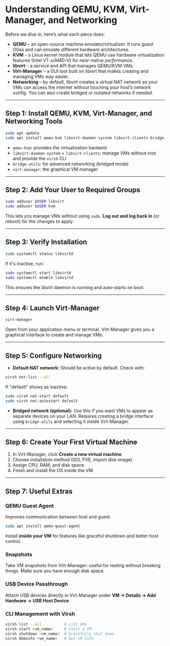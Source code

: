 # Understanding QEMU, KVM, Virt-Manager, and Networking

Before we dive in, here’s what each piece does:

- **QEMU** – an open-source machine emulator/virtualizer. It runs guest OSes and can emulate different hardware architectures.
- **KVM** – a Linux kernel module that lets QEMU use hardware virtualization features (Intel VT-x/AMD-V) for *near-native performance*.
- **libvirt** – a service and API that manages QEMU/KVM VMs.
- **Virt-Manager** – a GUI tool built on libvirt that makes creating and managing VMs way easier.
- **Networking** – by default, libvirt creates a virtual NAT network so your VMs can access the internet without touching your host’s network config. You can also create bridged or isolated networks if needed.

---

## Step 1: Install QEMU, KVM, Virt-Manager, and Networking Tools
```bash
sudo apt update
sudo apt install qemu-kvm libvirt-daemon-system libvirt-clients bridge-utils virt-manager
```
- `qemu-kvm`: provides the virtualization backend  
- `libvirt-daemon-system` + `libvirt-clients`: manage VMs without root and provide the `virsh` CLI  
- `bridge-utils`: for advanced networking (bridged mode)  
- `virt-manager`: the graphical VM manager

---

## Step 2: Add Your User to Required Groups
```bash
sudo adduser $USER libvirt
sudo adduser $USER kvm
```
This lets you manage VMs without using `sudo`. **Log out and log back in** (or reboot) for the changes to apply.

---

## Step 3: Verify Installation
```bash
sudo systemctl status libvirtd
```
If it's inactive, run:
```bash
sudo systemctl start libvirtd
sudo systemctl enable libvirtd
```
This ensures the libvirt daemon is running and auto-starts on boot.

---

## Step 4: Launch Virt-Manager
```bash
virt-manager
```
Open from your application menu or terminal. Virt-Manager gives you a graphical interface to create and manage VMs.

---

## Step 5: Configure Networking
- **Default NAT network:** Should be active by default. Check with:
```bash
virsh net-list --all
```
If "default" shows as inactive:
```bash
sudo virsh net-start default
sudo virsh net-autostart default
```
- **Bridged network (optional):** Use this if you want VMs to appear as separate devices on your LAN. Requires creating a bridge interface using `bridge-utils` and selecting it inside Virt-Manager.

---

## Step 6: Create Your First Virtual Machine
1. In Virt-Manager, click **Create a new virtual machine**.
2. Choose installation method (ISO, PXE, import disk image).
3. Assign CPU, RAM, and disk space.
4. Finish and install the OS inside the VM.

---

## Step 7: Useful Extras

### QEMU Guest Agent
Improves communication between host and guest:
```bash
sudo apt install qemu-guest-agent
```
Install **inside your VM** for features like graceful shutdown and better host control.

### Snapshots
Take VM snapshots from Virt-Manager: useful for testing without breaking things. Make sure you have enough disk space.

### USB Device Passthrough
Attach USB devices directly in Virt-Manager under **VM → Details → Add Hardware → USB Host Device**.

### CLI Management with Virsh
```bash
virsh list --all          # List VMs
virsh start <vm_name>     # Start a VM
virsh shutdown <vm_name>  # Gracefully shut down
virsh dominfo <vm_name>   # Get VM info
```

